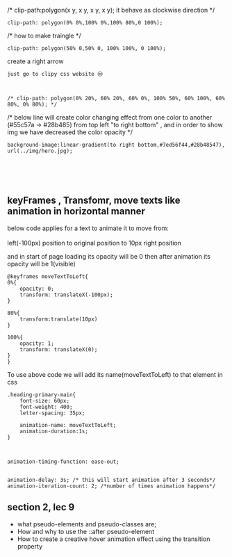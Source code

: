 /* clip-path:polygon(x y, x y, x y, x y);  it behave as clockwise direction  */

    clip-path: polygon(0% 0%,100% 0%,100% 80%,0 100%);



/* how to make traingle */

    clip-path: polygon(50% 0,50% 0, 100% 100%, 0 100%);

create a right arrow 

    just go to clipy css website 😒



    /* clip-path: polygon(0% 20%, 60% 20%, 60% 0%, 100% 50%, 60% 100%, 60% 80%, 0% 80%); */



/* below line will create color changing effect from one color to another (#55c57a  -> #28b485) from top left "to right bottom" , and in order to show img we have decreased the color opacity */

    background-image:linear-gradient(to right bottom,#7ed56f44,#28b48547), url(../img/hero.jpg); 



<br>
<br>

<br>


  ## keyFrames , Transfomr, move texts like animation in horizontal manner

below code applies for a text to animate it to move from:<br><br>
 left(-100px) position to original position to 10px right position

 and in start of page loading its opacity will be 0 then after animation its opacity will be 1(visible)

    @keyframes moveTextToLeft{
    0%{
        opacity: 0;
        transform: translateX(-100px);
    }

    80%{
        transform:translate(10px)
    }

    100%{
        opacity: 1;
        transform: translateX(0);
    }
    }

To use above code we will add its name(moveTextToLeft) to that element in css


    .heading-primary-main{
        font-size: 60px;
        font-weight: 400;
        letter-spacing: 35px;
        
        animation-name: moveTextToLeft;
        animation-duration:1s;
    }



    animation-timing-function: ease-out; 


    animation-delay: 3s; /* this will start animation after 3 seconds*/
    animation-iteration-count: 2; /*number of times animation happens*/



## section 2, lec 9

* what pseudo-elements and pseudo-classes are;
* How and why to use the ::after pseudo-element
* How to create a creative hover animation effect using the transition property